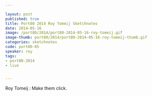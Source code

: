 ```yaml
---

layout: post
published: true
title: Port80 2014 Roy Tomeij Sketchnotes
date: 2014-05-16
image: /port80/2014/port80-2014-05-16-roy-tomeij.gif
image-thumb: port80/2014/port80-2014-05-16-roy-tomeij-thumb.gif
categories: sketchnotes
code: port80-05
speaker: roy
tags:
- port80-2014
- live


---
```


Roy Tomeij : Make them click.